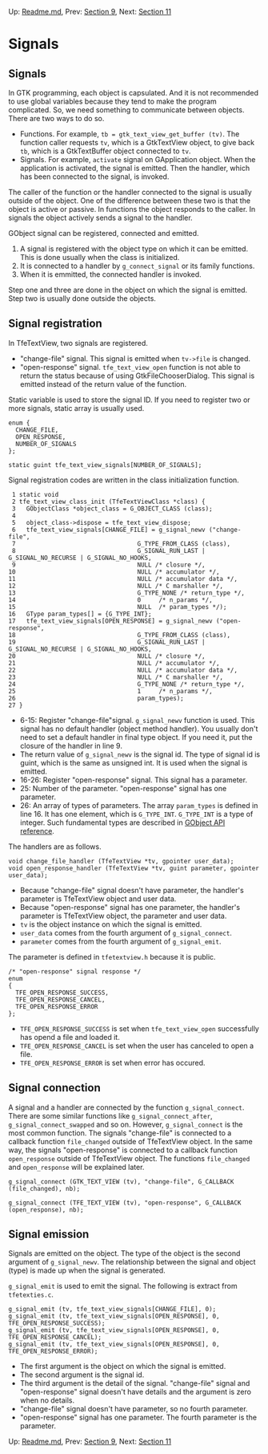 Up: [Readme.md](Readme.md),  Prev: [Section 9](sec9.md), Next: [Section 11](sec11.md)

# Signals

## Signals

In GTK programming, each object is capsulated.
And it is not recommended to use global variables because they tend to make the program complicated.
So, we need something to communicate between objects.
There are two ways to do so.

- Functions.
For example, `tb = gtk_text_view_get_buffer (tv)`.
The function caller requests `tv`, which is a GtkTextView object, to give back `tb`, which is a GtkTextBuffer object connected to `tv`.
- Signals.
For example, `activate` signal on GApplication object.
When the application is activated, the signal is emitted.
Then the handler, which has been connected to the signal, is invoked.

The caller of the function or the handler connected to the signal is usually outside of the object.
One of the difference between these two is that the object is active or passive.
In functions the object responds to the caller.
In signals the object actively sends a signal to the handler.

GObject signal can be registered, connected and emitted.

1. A signal is registered with the object type on which it can be emitted.
This is done usually when the class is initialized.
2. It is connected to a handler by `g_connect_signal` or its family functions.
3. When it is emmitted, the connected handler is invoked.

Step one and three are done in the object on which the signal is emitted.
Step two is usually done outside the objects.

## Signal registration

In TfeTextView, two signals are registered.

- "change-file" signal.
This signal is emitted when `tv->file` is changed.
- "open-response" signal.
`tfe_text_view_open` function is not able to return the status because of using GtkFileChooserDialog.
This signal is emitted instead of the return value of the function.

Static variable is used to store the signal ID.
If you need to register two or more signals, static array is usually used.

    enum {
      CHANGE_FILE,
      OPEN_RESPONSE,
      NUMBER_OF_SIGNALS
    };

    static guint tfe_text_view_signals[NUMBER_OF_SIGNALS];

Signal registration codes are written in the class initialization function.

     1 static void
     2 tfe_text_view_class_init (TfeTextViewClass *class) {
     3   GObjectClass *object_class = G_OBJECT_CLASS (class);
     4 
     5   object_class->dispose = tfe_text_view_dispose;
     6   tfe_text_view_signals[CHANGE_FILE] = g_signal_newv ("change-file",
     7                                  G_TYPE_FROM_CLASS (class),
     8                                  G_SIGNAL_RUN_LAST | G_SIGNAL_NO_RECURSE | G_SIGNAL_NO_HOOKS,
     9                                  NULL /* closure */,
    10                                  NULL /* accumulator */,
    11                                  NULL /* accumulator data */,
    12                                  NULL /* C marshaller */,
    13                                  G_TYPE_NONE /* return_type */,
    14                                  0     /* n_params */,
    15                                  NULL  /* param_types */);
    16   GType param_types[] = {G_TYPE_INT}; 
    17   tfe_text_view_signals[OPEN_RESPONSE] = g_signal_newv ("open-response",
    18                                  G_TYPE_FROM_CLASS (class),
    19                                  G_SIGNAL_RUN_LAST | G_SIGNAL_NO_RECURSE | G_SIGNAL_NO_HOOKS,
    20                                  NULL /* closure */,
    21                                  NULL /* accumulator */,
    22                                  NULL /* accumulator data */,
    23                                  NULL /* C marshaller */,
    24                                  G_TYPE_NONE /* return_type */,
    25                                  1     /* n_params */,
    26                                  param_types);
    27 }

- 6-15: Register "change-file"signal.
`g_signal_newv` function is used.
This signal has no default handler (object method handler).
You usually don't need to set a default handler in final type object.
If you need it, put the closure of the handler in line 9.
- The return value of `g_signal_newv` is the signal id.
The type of signal id is guint, which is the same as unsigned int.
It is used when the signal is emitted.
- 16-26: Register "open-response" signal.
This signal has a parameter.
- 25: Number of the parameter.
"open-response" signal has one parameter.
- 26: An array of types of parameters.
The array `param_types` is defined in line 16.
It has one element, which is `G_TYPE_INT`.
`G_TYPE_INT` is a type of integer.
Such fundamental types are described in [GObject API reference](https://developer.gnome.org/gobject/stable/gobject-Type-Information.html).

The handlers are as follows.

    void change_file_handler (TfeTextView *tv, gpointer user_data);
    void open_response_handler (TfeTextView *tv, guint parameter, gpointer user_data);

- Because "change-file" signal doesn't have parameter, the handler's parameter is TfeTextView object and user data.
- Because "open-response" signal has one parameter, the handler's parameter is TfeTextView object, the parameter and user data.
- `tv` is the object instance on which the signal is emitted.
- `user_data` comes from the fourth argument of `g_signal_connect`.
- `parameter` comes from the fourth argument of `g_signal_emit`.

The parameter is defined in `tfetextview.h` because it is public.

    /* "open-response" signal response */
    enum
    {
      TFE_OPEN_RESPONSE_SUCCESS,
      TFE_OPEN_RESPONSE_CANCEL,
      TFE_OPEN_RESPONSE_ERROR
    };

- `TFE_OPEN_RESPONSE_SUCCESS` is set when `tfe_text_view_open` successfully has opend a file and loaded it.
- `TFE_OPEN_RESPONSE_CANCEL` is set when the user has canceled to open a file.
- `TFE_OPEN_RESPONSE_ERROR` is set when error has occured.
 
## Signal connection

A signal and a handler are connected by the function `g_signal_connect`.
There are some similar functions like `g_signal_connect_after`, `g_signal_connect_swapped` and so on.
However, `g_signal_connect` is the most common function.
The signals "change-file" is connected to a callback function `file_changed` outside of TfeTextView object.
In the same way, the signals "open-response" is connected to a callback function `open_response` outside of TfeTextView object.
The functions `file_changed` and `open_response` will be explained later.

    g_signal_connect (GTK_TEXT_VIEW (tv), "change-file", G_CALLBACK (file_changed), nb);

    g_signal_connect (TFE_TEXT_VIEW (tv), "open-response", G_CALLBACK (open_response), nb);

## Signal emission

Signals are emitted on the object.
The type of the object is the second argument of `g_signal_newv`.
The relationship between the signal and object (type) is made up when the signal is generated.

`g_signal_emit` is used to emit the signal.
The following is extract from `tfetexties.c`.

    g_signal_emit (tv, tfe_text_view_signals[CHANGE_FILE], 0);
    g_signal_emit (tv, tfe_text_view_signals[OPEN_RESPONSE], 0, TFE_OPEN_RESPONSE_SUCCESS);
    g_signal_emit (tv, tfe_text_view_signals[OPEN_RESPONSE], 0, TFE_OPEN_RESPONSE_CANCEL);
    g_signal_emit (tv, tfe_text_view_signals[OPEN_RESPONSE], 0, TFE_OPEN_RESPONSE_ERROR);

- The first argument is the object on which the signal is emitted.
- The second argument is the signal id.
- The third argument is the detail of the signal.
"change-file" signal and "open-response" signal doesn't have details and the argument is zero when no details.
- "change-file" signal doesn't have parameter, so no fourth parameter.
- "open-response" signal has one parameter.
The fourth parameter is the parameter.


Up: [Readme.md](Readme.md),  Prev: [Section 9](sec9.md), Next: [Section 11](sec11.md)
